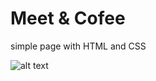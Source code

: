 # Meet & Cofee


simple page with HTML and CSS

![alt text]([http://url/to/img.png](https://ibb.co/mTc02Nq))

